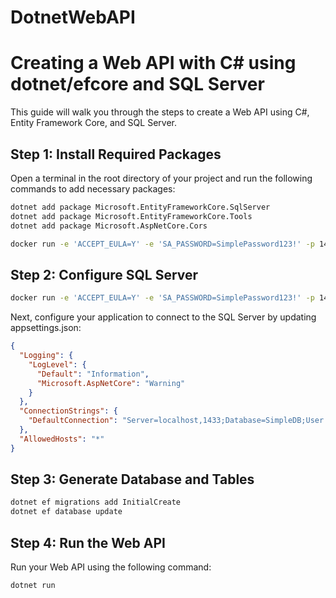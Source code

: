 # DotnetWebAPI

# Creating a Web API with C# using dotnet/efcore and SQL Server

This guide will walk you through the steps to create a Web API using C#, Entity Framework Core, and SQL Server.

## Step 1: Install Required Packages

Open a terminal in the root directory of your project and run the following commands to add necessary packages:

```sh
dotnet add package Microsoft.EntityFrameworkCore.SqlServer
dotnet add package Microsoft.EntityFrameworkCore.Tools
dotnet add package Microsoft.AspNetCore.Cors

docker run -e 'ACCEPT_EULA=Y' -e 'SA_PASSWORD=SimplePassword123!' -p 1433:1433 -d mcr.microsoft.com/mssql/server:2022-latest
```

##  Step 2: Configure SQL Server

```sh
docker run -e 'ACCEPT_EULA=Y' -e 'SA_PASSWORD=SimplePassword123!' -p 1433:1433 -d mcr.microsoft.com/mssql/server:2022-latest
```

Next, configure your application to connect to the SQL Server by updating appsettings.json:

```json
{
  "Logging": {
    "LogLevel": {
      "Default": "Information",
      "Microsoft.AspNetCore": "Warning"
    }
  },
  "ConnectionStrings": {
    "DefaultConnection": "Server=localhost,1433;Database=SimpleDB;User Id=sa;Password=SimplePassword123!;TrustServerCertificate=true"
  },
  "AllowedHosts": "*"
}
```

## Step 3: Generate Database and Tables
```sh
dotnet ef migrations add InitialCreate
dotnet ef database update
```

## Step 4: Run the Web API

Run your Web API using the following command:
```sh
dotnet run
```






